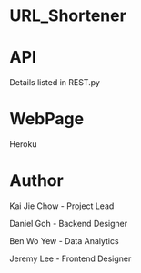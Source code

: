 # URL_Shortener

# API

Details listed in REST.py

# WebPage

Heroku

# Author

Kai Jie Chow - Project Lead

Daniel Goh - Backend Designer

Ben Wo Yew - Data Analytics

Jeremy Lee - Frontend Designer

